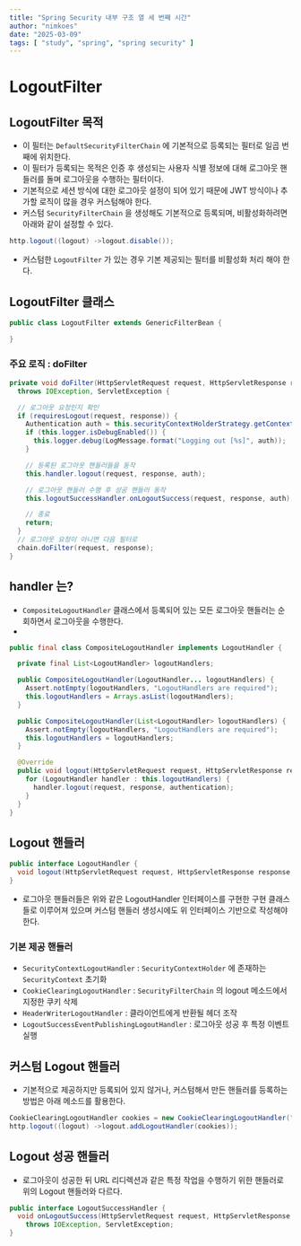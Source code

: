 ```yaml
---
title: "Spring Security 내부 구조 열 세 번째 시간"
author: "nimkoes"
date: "2025-03-09"
tags: [ "study", "spring", "spring security" ]
---
```


# LogoutFilter

## LogoutFilter 목적

- 이 필터는 `DefaultSecurityFilterChain` 에 기본적으로 등록되는 필터로 일곱 번째에 위치한다.
- 이 필터가 등록되는 목적은 인증 후 생성되는 사용자 식별 정보에 대해 로그아웃 핸들러를 돌며 로그아웃을 수행하는 필터이다.
- 기본적으로 세션 방식에 대한 로그아웃 설정이 되어 있기 때문에 JWT 방식이나 추가할 로직이 많을 경우 커스텀해야 한다.
- 커스텀 `SecurityFilterChain` 을 생성해도 기본적으로 등록되며, 비활성화하려면 아래와 같이 설정할 수 있다.

```java
http.logout((logout) ->logout.disable());
```

- 커스텀한 `LogoutFilter` 가 있는 경우 기본 제공되는 필터를 비활성화 처리 해야 한다.

## LogoutFilter 클래스

```java
public class LogoutFilter extends GenericFilterBean {

}
```

### 주요 로직 : doFilter

```java
private void doFilter(HttpServletRequest request, HttpServletResponse response, FilterChain chain)
  throws IOException, ServletException {

  // 로그아웃 요청인지 확인
  if (requiresLogout(request, response)) {
    Authentication auth = this.securityContextHolderStrategy.getContext().getAuthentication();
    if (this.logger.isDebugEnabled()) {
      this.logger.debug(LogMessage.format("Logging out [%s]", auth));
    }

    // 등록된 로그아웃 핸들러들을 동작
    this.handler.logout(request, response, auth);

    // 로그아웃 핸들러 수행 후 성공 핸들러 동작
    this.logoutSuccessHandler.onLogoutSuccess(request, response, auth);

    // 종료
    return;
  }
  // 로그아웃 요청이 아니면 다음 필터로
  chain.doFilter(request, response);
}
```

## handler 는?

- `CompositeLogoutHandler` 클래스에서 등록되어 있는 모든 로그아웃 핸들러는 순회하면서 로그아웃을 수행한다.
- 

```java
public final class CompositeLogoutHandler implements LogoutHandler {

  private final List<LogoutHandler> logoutHandlers;

  public CompositeLogoutHandler(LogoutHandler... logoutHandlers) {
    Assert.notEmpty(logoutHandlers, "LogoutHandlers are required");
    this.logoutHandlers = Arrays.asList(logoutHandlers);
  }

  public CompositeLogoutHandler(List<LogoutHandler> logoutHandlers) {
    Assert.notEmpty(logoutHandlers, "LogoutHandlers are required");
    this.logoutHandlers = logoutHandlers;
  }

  @Override
  public void logout(HttpServletRequest request, HttpServletResponse response, Authentication authentication) {
    for (LogoutHandler handler : this.logoutHandlers) {
      handler.logout(request, response, authentication);
    }
  }
}
```

## Logout 핸들러

```java
public interface LogoutHandler {
  void logout(HttpServletRequest request, HttpServletResponse response, Authentication authentication);
}
```

- 로그아웃 핸들러들은 위와 같은 LogoutHandler 인터페이스를 구현한 구현 클래스들로 이루어져 있으며 커스텀 핸들러 생성시에도 위 인터페이스 기반으로 작성해야 한다.

 ### 기본 제공 핸들러

- `SecurityContextLogoutHandler` : `SecurityContextHolder` 에 존재하는 `SecurityContext` 초기화
- `CookieClearingLogoutHandler` : `SecurityFilterChain` 의 logout 메소드에서 지정한 쿠키 삭제
- `HeaderWriterLogoutHandler` : 클라이언트에게 반환될 헤더 조작
- `LogoutSuccessEventPublishingLogoutHandler` : 로그아웃 성공 후 특정 이벤트 실행

## 커스텀 Logout 핸들러

- 기본적으로 제공하지만 등록되어 있지 않거나, 커스텀해서 만든 핸들러를 등록하는 방법은 아래 메소드를 활용한다.

```java
CookieClearingLogoutHandler cookies = new CookieClearingLogoutHandler("our-custom-cookie");
http.logout((logout) ->logout.addLogoutHandler(cookies));
```

## Logout 성공 핸들러

- 로그아웃이 성공한 뒤 URL 리디렉션과 같은 특정 작업을 수행하기 위한 핸들러로 위의 Logout 핸들러와 다르다.

```java
public interface LogoutSuccessHandler {
  void onLogoutSuccess(HttpServletRequest request, HttpServletResponse response, Authentication authentication)
    throws IOException, ServletException;
}
```
